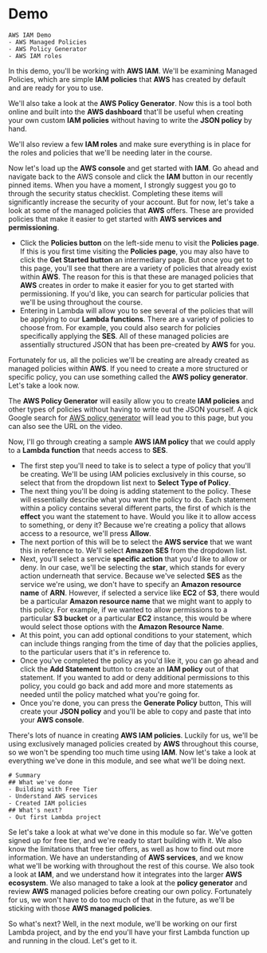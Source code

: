 # Demo

```
AWS IAM Demo
- AWS Managed Policies
- AWS Policy Generator
- AWS IAM roles
```

In this demo, you'll be working with **AWS IAM**. We'll be examining Managed Policies, which are simple **IAM policies** that **AWS** has created by default and are ready for you to use.

We'll also take a look at the **AWS Policy Generator**. Now this is a tool both online and built into the **AWS dashboard** that'll be useful when creating your own custom **IAM policies** without having to write the **JSON policy** by hand. 

We'll also review a few **IAM roles** and make sure everything is in place for the roles and policies that we'll be needing later in the course.

Now let's load up the **AWS console** and get started with **IAM**. Go ahead and navigate back to the AWS console and click the **IAM** button in our recently pinned items. When you have a moment, I strongly suggest you go to through the security status checklist. Completing these items will significantly increase the security of your account. But for now, let's take a look at some of the managed policies that **AWS** offers. These are provided policies that make it easier to get started with **AWS services and permissioning**.
- Click the **Policies button** on the left-side menu to visit the **Policies page**. If this is you first time visiting the **Policies page**, you may also have to click the **Get Started button** an intermediary page. But once you get to this page, you'll see that there are a variety of policies that already exist within **AWS**. The reason for this is that these are managed policies that **AWS** creates in order to make it easier for you to get started with permissioning. If you'd like, you can search for particular policies that we'll be using throughout the course. 
- Entering in Lambda will allow you to see several of the policies that will be applying to our **Lambda functions**. There are a variety of policies to choose from.
For example, you could also search for policies specifically applying the **SES**. All of these managed policies are assentially structured JSON that has been pre-created by **AWS** for you.

Fortunately for us, all the policies we'll be creating are already created as managed policies within **AWS**. If you need to create a more structured or specific policy, you can use something called the **AWS policy generator**. Let's take a look now.

The **AWS Policy Generator** will easily allow you to create **IAM policies** and other types of policies without having to write out the JSON yourself. A qick Google search for [AWS policy generator](https://awspolicygen.s3.amazonaws.com/policygen.html) will lead you to this page, but you can also see the URL on the video. 

Now, I'll go through creating a sample **AWS IAM policy** that we could apply to a **Lambda function** that needs access to **SES**.
- The first step you'll need to take is to select a type of policy that you'll be creating. We'll be using IAM policies exclusively in this course, so select that from the dropdown list next to **Select Type of Policy**.
- The next thing you'll be doing is adding statement to the policy. These will essentially describe what you want the policy to do. Each statement within a policy contains several different parts, the first of which is the **effect** you want the statement to have. Would you like it to allow access to something, or deny it? Because we're creating a policy that allows access to a resource, we'll press **Allow**.
- The next portion of this will be to select the **AWS service** that we want this in reference to. We'll select **Amazon SES** from the dropdown list.
- Next, you'll select a servcie **specific action** that you'd like to allow or deny. In our case, we'll be selecting the **star**, which stands for every action underneath that service. Because we've selected **SES** as the service we're using, we don't have to specify an **Amazon resource name** of **ARN**. However, if selected a service like **EC2** of **S3**, there would be a particular **Amazon resource name** that we might want to apply to this policy. For example, if we wanted to allow permissions to a particular **S3 bucket** or a particular **EC2** instance, this would be where would select those options with the **Amazon Resource Name**.
- At this point, you can add optional conditions to your statement, which can include things ranging from the time of day that the policies applies, to the particular users that it's in reference to. 
- Once you've completed the policy as you'd like it, you can go ahead and click the **Add Statement** button to create an **IAM policy** out of that statement. If you wanted to add or deny additional permissions to this policy, you could go back and add more and more statements as needed until the policy matched what you're going for.
- Once you're done, you can press the **Generate Policy** button, This will create your **JSON policy** and you'll be able to copy and paste that into your **AWS console**.

There's lots of nuance in creating **AWS IAM policies**. Luckily for us, we'll be using exclusively managed policies created by **AWS** throughout this course, so we won't be spending too much time using **IAM**. Now let's take a look at everything we've done in this module, and see what we'll be doing next.

```
# Summary
## What we've done
- Building with Free Tier
- Understand AWS services
- Created IAM policies
## What's next?
- Out first Lambda project
```

Se let's take a look at what we've done in this module so far. We've gotten signed up for free tier, and we're ready to start building with it. We also know the limitations that free tier offers, as well as how to find out more information. We have an understanding of **AWS services**, and we know what we'll be working with throughout the rest of this course. We also took a look at **IAM**, and we understand how it integrates into the larger **AWS ecosystem**. We also managed to take a look at the **policy generator** and review **AWS** managed policies before creating our own policy. Fortunately for us, we won't have to do too much of that in the future, as we'll be sticking with those **AWS managed policies**.

So what's next? Well, in the next module, we'll be working on our first Lambda project, and by the end you'll have your first Lambda function up and running in the cloud. Let's get to it.